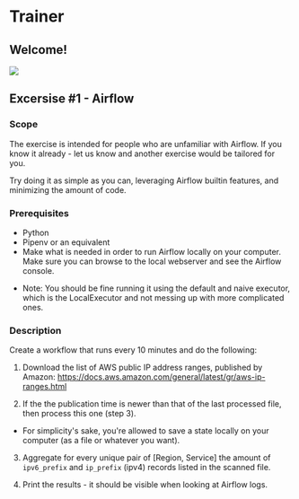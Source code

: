 # Trainer
## Welcome!
![](https://i.ibb.co/THF3r0h/hunters-trainer.png)


## Excersise #1 - Airflow
### Scope
The exercise is intended for people who are unfamiliar with Airflow. If you know it already - let us know and another exercise would be tailored for you.

Try doing it as simple as you can, leveraging Airflow builtin features, and minimizing the amount of code.

### Prerequisites
* Python
* Pipenv or an equivalent
* Make what is needed in order to run Airflow locally on your computer. Make sure you can browse to the local webserver and see the Airflow console.
- Note: You should be fine running it using the default and naive executor, which is the LocalExecutor and not messing up with more complicated ones.

### Description
Create a workflow that runs every 10 minutes and do the following: 
1. Download the list of AWS public IP address ranges, published by Amazon: https://docs.aws.amazon.com/general/latest/gr/aws-ip-ranges.html

2. If the the publication time is newer than that of the last processed file, then process this one (step 3).

- For simplicity's sake, you're allowed to save a state locally on your computer (as a file or whatever you want).

3. Aggregate for every unique pair of [Region, Service] the amount of `ipv6_prefix` and `ip_prefix` (ipv4) records listed in the scanned file.

4. Print the results - it should be visible when looking at Airflow logs. 